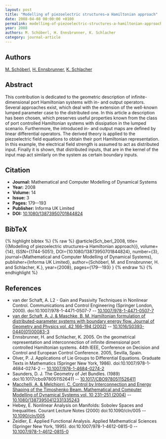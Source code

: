 ```yaml
---
layout: post
title: "Modelling of piezoelectric structures–a Hamiltonian approach"
date: 2008-04-08 00:00:00 +0100
permalink: modelling-of-piezoelectric-structures-a-hamiltonian-approach
year: 2008
authors: M. Schöberl, H. Ennsbrunner, K. Schlacher
category: journal-article
---
```

 
## Authors
[M. Schöberl](authors/markus-schoberl), [H. Ennsbrunner](authors/h-ennsbrunner), [K. Schlacher](authors/kurt-schlacher)
 
## Abstract
This contribution is dedicated to the geometric description of infinite-dimensional port Hamiltonian systems with in- and output operators. Several approaches exist, which deal with the extension of the well-known lumped parameter case to the distributed one. In this article a description has been chosen, which preserves useful properties known from the class of port controlled Hamiltonian systems with dissipation in the lumped scenario. Furthermore, the introduced in- and output maps are defined by linear differential operators. The derived theory is applied to the piezoelectric field equations to obtain their port Hamiltonian representation. In this example, the electrical field strength is assumed to act as distributed input. Finally it is shown, that distributed inputs, that are in the kernel of the input map act similarly on the system as certain boundary inputs.
 
## Citation
- **Journal:** Mathematical and Computer Modelling of Dynamical Systems
- **Year:** 2008
- **Volume:** 14
- **Issue:** 3
- **Pages:** 179--193
- **Publisher:** Informa UK Limited
- **DOI:** [10.1080/13873950701844824](https://doi.org/10.1080/13873950701844824)
 
## BibTeX
{% highlight bibtex %}
{% raw %}
@article{Sch_berl_2008,
  title={{Modelling of piezoelectric structures–a Hamiltonian approach}},
  volume={14},
  ISSN={1744-5051},
  DOI={10.1080/13873950701844824},
  number={3},
  journal={Mathematical and Computer Modelling of Dynamical Systems},
  publisher={Informa UK Limited},
  author={Schöberl, M. and Ennsbrunner, H. and Schlacher, K.},
  year={2008},
  pages={179--193}
}
{% endraw %}
{% endhighlight %}
 
## References
- van der Schaft, A. L2 - Gain and Passivity Techniques in Nonlinear Control. Communications and Control Engineering (Springer London, 2000). doi:10.1007/978-1-4471-0507-7 -- [10.1007/978-1-4471-0507-7](https://doi.org/10.1007/978-1-4471-0507-7)
- [van der Schaft, A. J. & Maschke, B. M. Hamiltonian formulation of distributed-parameter systems with boundary energy flow. Journal of Geometry and Physics vol. 42 166–194 (2002)](hamiltonian-formulation-of-distributed-parameter-systems-with-boundary-energy-flow) -- [10.1016/S0393-0440(01)00083-3](https://doi.org/10.1016/S0393-0440(01)00083-3)
- Ennsbrunner, H. and Schlacher, K. 2005. On the geometrical representation and interconnection of infinite dimensional port controlled Hamiltonian systems. 44th IEEE, Conference on Decision and Control and European Control Conference. 2005, Sevilla, Spain.
- Olver, P. J. Applications of Lie Groups to Differential Equations. Graduate Texts in Mathematics (Springer New York, 1986). doi:10.1007/978-1-4684-0274-2 -- [10.1007/978-1-4684-0274-2](https://doi.org/10.1007/978-1-4684-0274-2)
- Saunders, D. J. The Geometry of Jet Bundles. (1989) doi:10.1017/cbo9780511526411 -- [10.1017/CBO9780511526411](https://doi.org/10.1017/CBO9780511526411)
- [Macchelli, A. & Melchiorri, C. Control by Interconnection and Energy Shaping of the Timoshenko Beam. Mathematical and Computer Modelling of Dynamical Systems vol. 10 231–251 (2004)](control-by-interconnection-and-energy-shaping-of-the-timoshenko-beam) -- [10.1080/13873950412331335243](https://doi.org/10.1080/13873950412331335243)
- Hebey, E. Nonlinear Analysis on Manifolds: Sobolev Spaces and Inequalities. Courant Lecture Notes (2000) doi:10.1090/cln/005 -- [10.1090/cln/005](https://doi.org/10.1090/cln/005)
- Zeidler, E. Applied Functional Analysis. Applied Mathematical Sciences (Springer New York, 1995). doi:10.1007/978-1-4612-0815-0 -- [10.1007/978-1-4612-0815-0](https://doi.org/10.1007/978-1-4612-0815-0)

